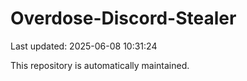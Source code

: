 # Overdose-Discord-Stealer

Last updated: 2025-06-08 10:31:24

This repository is automatically maintained.

